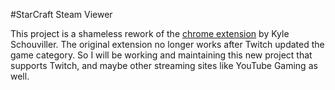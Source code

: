 #StarCraft Steam Viewer

This project is a shameless rework of the [chrome extension](https://chrome.google.com/webstore/detail/starcraft-2-stream-browse/lfkbpkejknkdjpnkpbjlhedmicnjmbka?hl=en) by Kyle Schouviller. The original extension no longer works after Twitch updated the game category. So I will be working and maintaining this new project that supports Twitch, and maybe other streaming sites like YouTube Gaming as well.
